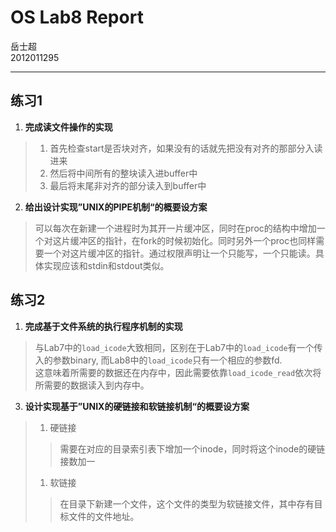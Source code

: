 #	OS Lab8 Report
岳士超  
2012011295

--------


## 练习1

1. **完成读文件操作的实现**
> 1. 首先检查start是否块对齐，如果没有的话就先把没有对齐的那部分入读进来
> 1. 然后将中间所有的整块读入进buffer中
> 1. 最后将末尾非对齐的部分读入到buffer中

2. **给出设计实现”UNIX的PIPE机制“的概要设方案**
> 可以每次在新建一个进程时为其开一片缓冲区，同时在proc的结构中增加一个对这片缓冲区的指针，在fork的时候初始化。同时另外一个proc也同样需要一个对这片缓冲区的指针。通过权限声明让一个只能写，一个只能读。具体实现应该和stdin和stdout类似。
> 



## 练习2
1. **完成基于文件系统的执行程序机制的实现**
> 与Lab7中的`load_icode`大致相同，区别在于Lab7中的`load_icode`有一个传入的参数binary, 而Lab8中的`load_icode`只有一个相应的参数fd.   
> 这意味着所需要的数据还在内存中，因此需要依靠`load_icode_read`依次将所需要的数据读入到内存中。

3. **设计实现基于”UNIX的硬链接和软链接机制“的概要设方案**
> 1. 硬链接
> > 需要在对应的目录索引表下增加一个inode，同时将这个inode的硬链接数加一
> 
> 1. 软链接
> > 在目录下新建一个文件，这个文件的类型为软链接文件，其中存有目标文件的文件地址。
> 